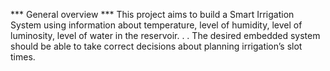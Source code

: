 *** General overview ***
This project aims to build a Smart Irrigation System using information about temperature,
level of humidity, level of luminosity, level of water in the reservoir. . . The desired embedded
system should be able to take correct decisions about planning irrigation’s slot times.
